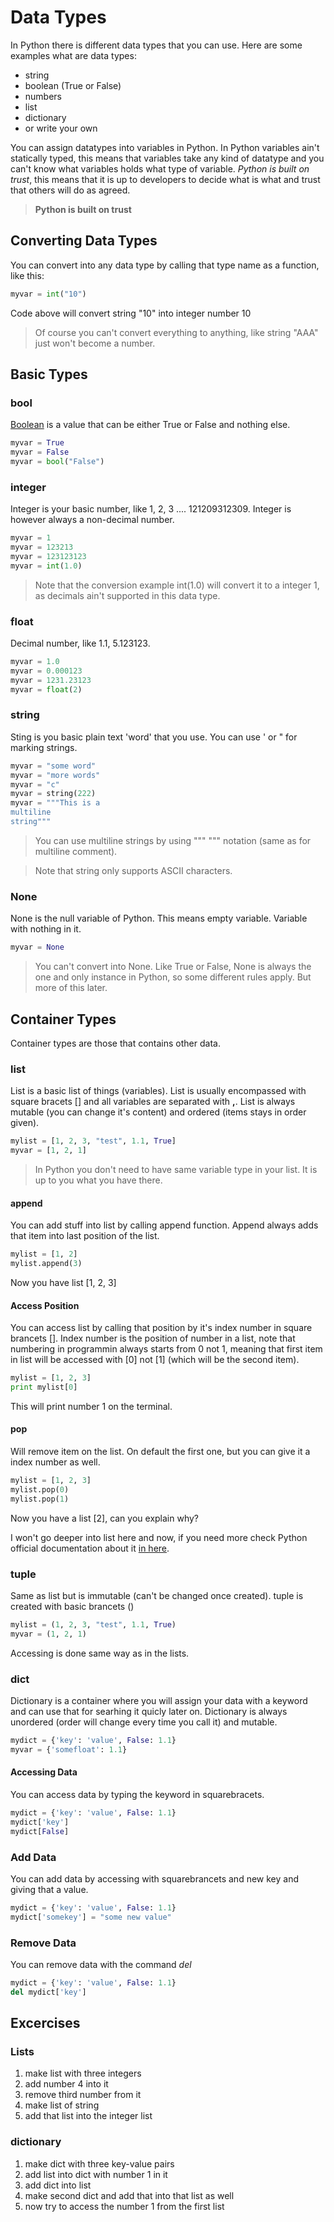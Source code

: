 # Data Types

In Python there is different data types that you can use. Here are some examples what are data types:

* string
* boolean (True or False)
* numbers
* list
* dictionary
* or write your own

You can assign datatypes into variables in Python. In Python variables ain't statically typed, this means
that variables take any kind of datatype and you can't know what variables holds what type of variable.
*Python is built on trust*, this means that it is up to developers to decide what is what and trust that 
others will do as agreed.

> **Python is built on trust**

## Converting Data Types
You can convert into any data type by calling that type name as a function, like this:

```python
myvar = int("10")
```

Code above will convert string "10" into integer number 10

> Of course you can't convert everything to anything, like string "AAA" just won't become a number.

## Basic Types

### bool
[Boolean](https://en.wikipedia.org/wiki/Boolean_algebra) is a value that can be either True or False and nothing else.

```python
myvar = True
myvar = False
myvar = bool("False")
```

### integer
Integer is your basic number, like 1, 2, 3 .... 121209312309. Integer is however always a non-decimal number.

```python
myvar = 1
myvar = 123213
myvar = 123123123
myvar = int(1.0)
```

> Note that the conversion example int(1.0) will convert it to a integer 1, as decimals ain't supported in this data type.

### float
Decimal number, like 1.1, 5.123123. 

```python
myvar = 1.0
myvar = 0.000123
myvar = 1231.23123
myvar = float(2)
```

### string
Sting is you basic plain text 'word' that you use. You can use ' or " for marking strings.

```python
myvar = "some word"
myvar = "more words"
myvar = "c"
myvar = string(222)
myvar = """This is a 
multiline
string"""
```

> You can use multiline strings by using """ """ notation (same as for multiline comment).

> Note that string only supports ASCII characters.

### None
None is the null variable of Python. This means empty variable. Variable with nothing in it. 

```python
myvar = None
```

> You can't convert into None. Like True or False, None is always the one and only instance in Python, 
> so some different rules apply. But more of this later.

## Container Types
Container types are those that contains other data. 

### list
List is a basic list of things (variables). List is usually encompassed with square bracets [] and all variables are 
separated with **,**. List is always mutable (you can change it's content) and ordered (items stays in order given).

```python
mylist = [1, 2, 3, "test", 1.1, True]
myvar = [1, 2, 1]
```

> In Python you don't need to have same variable type in your list. It is up to you what you have there.

#### append
You can add stuff into list by calling append function. Append always adds that item into last position of the list.

```python
mylist = [1, 2]
mylist.append(3)
```
Now you have list [1, 2, 3]

#### Access Position
You can access list by calling that position by it's index number in square brancets []. Index number is the 
position of number in a list, note that numbering in programmin always starts from 0 not 1, meaning that first item
in list will be accessed with [0] not [1] (which will be the second item).

```python
mylist = [1, 2, 3]
print mylist[0]
```
This will print number 1 on the terminal.

#### pop
Will remove item on the list. On default the first one, but you can give it a index number as well.

```python
mylist = [1, 2, 3]
mylist.pop(0)
mylist.pop(1)
```

Now you have a list [2], can you explain why?

I won't go deeper into list here and now, if you need more check Python official documentation about it 
[in here](https://docs.python.org/2/tutorial/datastructures.html).

### tuple
Same as list but is immutable (can't be changed once created). tuple is created with basic brancets ()


```python
mylist = (1, 2, 3, "test", 1.1, True)
myvar = (1, 2, 1)
```

Accessing is done same way as in the lists.

### dict
Dictionary is a container where you will assign your data with a keyword and can use that for searhing it quicly later on.
Dictionary is always unordered (order will change every time you call it) and mutable.

```python
mydict = {'key': 'value', False: 1.1}
myvar = {'somefloat': 1.1}
```

#### Accessing Data
You can access data by typing the keyword in squarebracets.

```python
mydict = {'key': 'value', False: 1.1}
mydict['key']
mydict[False]
```

### Add Data
You can add data by accessing with squarebrancets and new key and giving that a value.

```python
mydict = {'key': 'value', False: 1.1}
mydict['somekey'] = "some new value"
```

### Remove Data
You can remove data with the command *del* 

```python
mydict = {'key': 'value', False: 1.1}
del mydict['key']
```


## Excercises
### Lists
1. make list with three integers
1. add number 4 into it
1. remove third number from it
1. make list of string 
1. add that list into the integer list

### dictionary
1. make dict with three key-value pairs
1. add list into dict with number 1 in it
1. add dict into list 
1. make second dict and add that into that list as well
1. now try to access the number 1 from the first list
